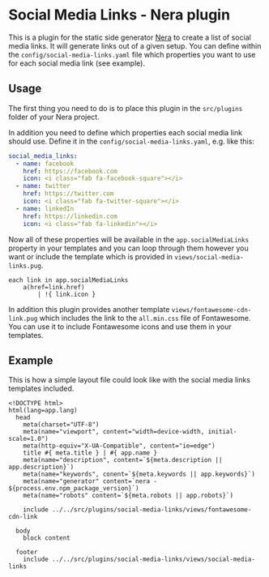 # Social Media Links - Nera plugin
This is a plugin for the static side generator [Nera](https://github.com/seebaermichi/nera) to create a list of social media links. It will generate links out of a given setup.
You can define within the `config/social-media-links.yaml` file which properties you want to use for each social media link (see example).  

## Usage
The first thing you need to do is to place this plugin in the `src/plugins` folder of your Nera project.  

In addition you need to define which properties each social media link should use. Define it in the `config/social-media-links.yaml`, e.g. like this:
```yaml
social_media_links:
  - name: facebook
    href: https://facebook.com
    icon: <i class="fab fa-facebook-square"></i>
  - name: twitter
    href: https://twitter.com
    icon: <i class="fab fa-twitter-square"></i>
  - name: linkedIn
    href: https://linkedin.com
    icon: <i class="fab fa-linkedin"></i>

```
Now all of these properties will be available in the `app.socialMediaLinks` property in your templates and you can loop through them however you want or include the template which is provided in `views/social-media-links.pug`.
```pug
each link in app.socialMediaLinks
    a(href=link.href)
        | !{ link.icon }

```

In addition this plugin provides another template `views/fontawesome-cdn-link.pug` which includes the link to the `all.min.css` file of Fontawesome. You can use it to include Fontawesome icons and use them in your templates.

## Example
This is how a simple layout file could look like with the social media links templates included.
```pug
<!DOCTYPE html>
html(lang=app.lang)
  head
    meta(charset="UTF-8")
    meta(name="viewport", content="width=device-width, initial-scale=1.0")
    meta(http-equiv="X-UA-Compatible", content="ie=edge")
    title #{ meta.title } | #{ app.name }
    meta(name="description", content=`${meta.description || app.description}`)
    meta(name="keywords", conent=`${meta.keywords || app.keywords}`)
    meta(name="generator" content=`nera - ${process.env.npm_package_version}`)
    meta(name="robots" content=`${meta.robots || app.robots}`)

    include ../../src/plugins/social-media-links/views/fontawesome-cdn-link

  body
    block content

  footer
    include ../../src/plugins/social-media-links/views/social-media-links

```

